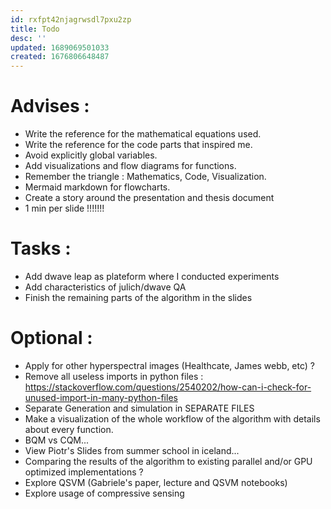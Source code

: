 ```yaml
---
id: rxfpt42njagrwsdl7pxu2zp
title: Todo
desc: ''
updated: 1689069501033
created: 1676806648487
---
```

# Advises :

- Write the reference for the mathematical equations used.
- Write the reference for the code parts that inspired me.
- Avoid explicitly global variables.
- Add visualizations and flow diagrams for functions.
- Remember the triangle : Mathematics, Code, Visualization.
- Mermaid markdown for flowcharts.
- Create a story around the presentation and thesis document
- 1 min per slide !!!!!!!

# Tasks :

- Add dwave leap as plateform where I conducted experiments
- Add characteristics of julich/dwave QA
- Finish the remaining parts of the algorithm in the slides

# Optional :

- Apply for other hyperspectral images (Healthcate, James webb, etc) ?
- Remove all useless imports in python files : https://stackoverflow.com/questions/2540202/how-can-i-check-for-unused-import-in-many-python-files
- Separate Generation and simulation in SEPARATE FILES
- Make a visualization of the whole workflow of the algorithm with details about every function.
- BQM vs CQM...
- View Piotr's Slides from summer school in iceland...
- Comparing the results of the algorithm to existing parallel and/or GPU optimized implementations ?
- Explore QSVM (Gabriele's paper, lecture and QSVM notebooks)
- Explore usage of compressive sensing
